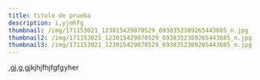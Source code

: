 ```yaml
---
title: titulo de prueba
description: i,yjmhfg
thumbnail: /img/171153021_123015429870529_6938352389265443685_n.jpg
thumbnail2: /img/171153021_123015429870529_6938352389265443685_n.jpg
thumbnail3: /img/171153021_123015429870529_6938352389265443685_n.jpg
---
```

,gj,g,gjkjhjfhjfgfgyher